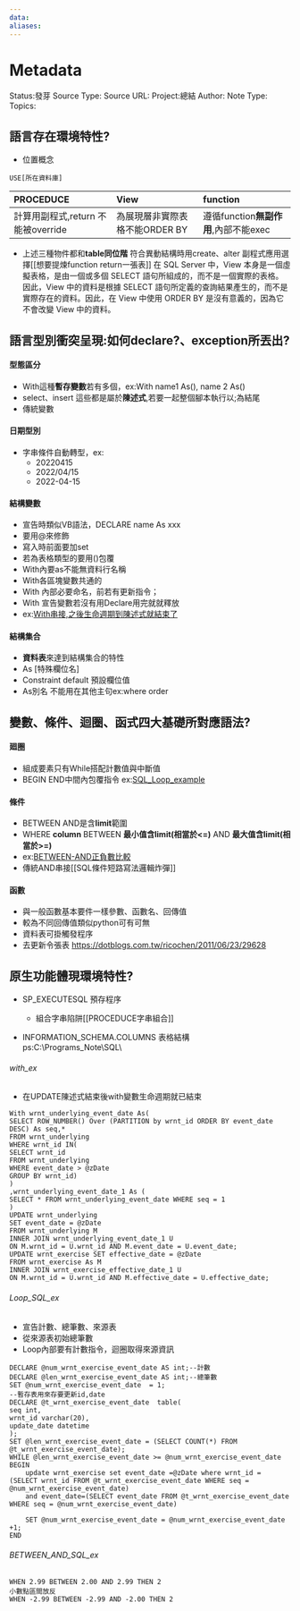 ```yaml
---
data:
aliases:
---
```

# Metadata
Status:發芽
Source Type:
Source URL:
Project:總結
Author:
Note Type:
Topics:


## 語言存在環境特性?
- 位置概念
```
USE[所在資料庫]
```
|PROCEDUCE|View|function|
|:--|:--|:--|
|計算用副程式,return 不能被override|為展現層非實際表格不能ORDER BY|遵循function**無副作用**,內部不能exec|
- 上述三種物件都和**table同位階** 符合異動結構時用create、alter
副程式應用選擇[[想要提煉function return一張表]]
在 SQL Server 中，View 本身是一個虛擬表格，是由一個或多個 SELECT 語句所組成的，而不是一個實際的表格。因此，View 中的資料是根據 SELECT 語句所定義的查詢結果產生的，而不是實際存在的資料。因此，在 View 中使用 ORDER BY 是沒有意義的，因為它不會改變 View 中的資料。

## 語言型別衝突呈現:如何declare?、exception所丟出?
#### 型態區分
- With這種**暫存變數**若有多個，ex:With name1 As(), name 2 As()
- select、insert 這些都是屬於**陳述式**,若要一起整個腳本執行以;為結尾
- 傳統變數
#### 日期型別
- 字串條件自動轉型，ex:
    - 20220415
    - 2022/04/15
    - 2022-04-15
#### 結構變數
- 宣告時類似VB語法，DECLARE name As xxx
- 要用@來修飾
- 寫入時前面要加set
- 若為表格類型的要用()包覆
- With內要as不能無資料行名稱
- With各區塊變數共通的
- With 內部必要命名，前若有更新指令；
- With 宣告變數若沒有用Declare用完就就釋放
- ex:[With串接,之後生命週期到陳述式就結束了](######with_ex)
#### 結構集合
- **資料表**來達到結構集合的特性
- As [特殊欄位名]
- Constraint default 預設欄位值
- As別名 不能用在其他主句ex:where order

## 變數、條件、迴圈、函式四大基礎所對應語法?
#### 廻圈
- 組成要素只有While搭配計數值與中斷值
- BEGIN END中間內包覆指令
ex:[SQL_Loop_example](######Loop_SQL_ex)
#### 條件
- BETWEEN AND是含**limit**範圍
- WHERE **column** BETWEEN **最小值含limit(相當於<=)** AND **最大值含limit(相當於>=)**
- ex:[BETWEEN-AND正負數比較](######BETWEEN_AND_SQL_ex)
- 傳統AND串接[[SQL條件短路寫法邏輯炸彈]]
#### 函數
- 與一般函數基本要件一樣參數、函數名、回傳值
- 較為不同回傳值類似python可有可無
- 資料表可掛觸發程序
- 去更新令張表
https://dotblogs.com.tw/ricochen/2011/06/23/29628



## 原生功能體現環境特性?
- SP_EXECUTESQL 預存程序
  - 組合字串陷阱[[PROCEDUCE字串組合]]
  
- INFORMATION_SCHEMA.COLUMNS 表格結構
ps:C:\\Programs_Note\\SQL\\






###### with_ex
- 在UPDATE陳述式結束後with變數生命週期就已結束
```
With wrnt_underlying_event_date As(
SELECT ROW_NUMBER() Over (PARTITION by wrnt_id ORDER BY event_date DESC) As seq,*
FROM wrnt_underlying
WHERE wrnt_id IN(
SELECT wrnt_id
FROM wrnt_underlying
WHERE event_date > @zDate
GROUP BY wrnt_id)
)
,wrnt_underlying_event_date_1 As (
SELECT * FROM wrnt_underlying_event_date WHERE seq = 1
)
UPDATE wrnt_underlying
SET event_date = @zDate
FROM wrnt_underlying M
INNER JOIN wrnt_underlying_event_date_1 U
ON M.wrnt_id = U.wrnt_id AND M.event_date = U.event_date;
UPDATE wrnt_exercise SET effective_date = @zDate 
FROM wrnt_exercise As M
INNER JOIN wrnt_exercise_effective_date_1 U
ON M.wrnt_id = U.wrnt_id AND M.effective_date = U.effective_date;
```


###### Loop_SQL_ex
- 宣告計數、總筆數、來源表
- 從來源表初始總筆數
- Loop內部要有計數指令，迴圈取得來源資訊
```
DECLARE @num_wrnt_exercise_event_date AS int;--計數
DECLARE @len_wrnt_exercise_event_date AS int;--總筆數
SET @num_wrnt_exercise_event_date  = 1;
--暫存表用來存要更新id,date
DECLARE @t_wrnt_exercise_event_date  table(
seq int,
wrnt_id varchar(20),
update_date datetime
);
SET @len_wrnt_exercise_event_date = (SELECT COUNT(*) FROM @t_wrnt_exercise_event_date);
WHILE @len_wrnt_exercise_event_date >= @num_wrnt_exercise_event_date
BEGIN
	update wrnt_exercise set event_date =@zDate where wrnt_id = (SELECT wrnt_id FROM @t_wrnt_exercise_event_date WHERE seq = @num_wrnt_exercise_event_date)
	and event_date=(SELECT event_date FROM @t_wrnt_exercise_event_date WHERE seq = @num_wrnt_exercise_event_date)

	SET @num_wrnt_exercise_event_date = @num_wrnt_exercise_event_date +1;
END
```
###### BETWEEN_AND_SQL_ex
```
WHEN 2.99 BETWEEN 2.00 AND 2.99 THEN 2 
小數點區間放反
WHEN -2.99 BETWEEN -2.99 AND -2.00 THEN 2 
```
